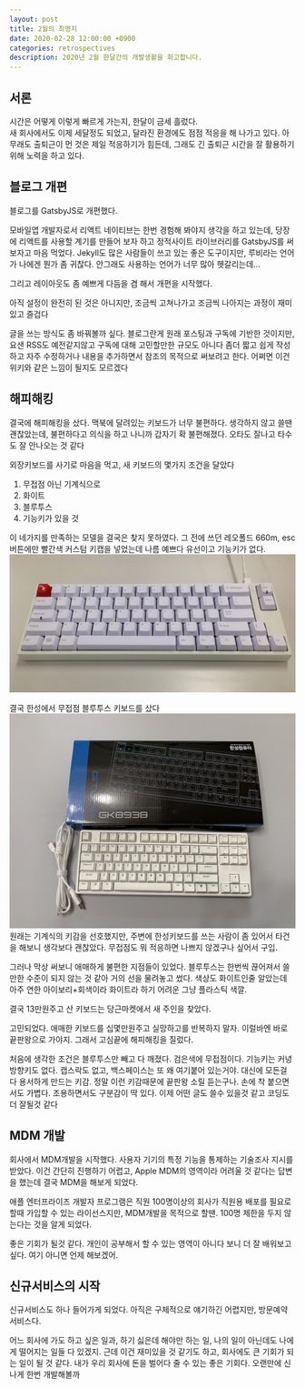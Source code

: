```yaml
---
layout: post
title: 2월의 최명지
date: 2020-02-28 12:00:00 +0900
categories: retrospectives
description: 2020년 2월 한달간의 개발생활을 회고합니다.
---
```


## 서론
시간은 어떻게 이렇게 빠르게 가는지, 한달이 금세 흘렀다.  
새 회사에서도 이제 세달정도 되었고, 달라진 환경에도 점점 적응을 해 나가고 있다.
아무래도 출퇴근이 먼 것은 제일 적응하기가 힘든데, 그래도 긴 출퇴근 시간을 잘 활용하기 위해 노력을 하고 있다.

## 블로그 개편
블로그를 GatsbyJS로 개편했다.

모바일앱 개발자로서 리액트 네이티브는 한번 경험해 봐야지 생각을 하고 있는데, 당장에 리액트를 사용할 계기를 만들어 보자 하고 정적사이트 라이브러리를 GatsbyJS를 써보자고 마음 먹었다.
 Jekyll도 많은 사람들이 쓰고 있는 좋은 도구이지만, 루비라는 언어가 나에겐 뭔가 좀 귀찮다. 안그래도 사용하는 언어가 너무 많아 헷갈리는데…

그리고 레이아웃도 좀 예쁘게 다듬을 겸 해서 개편을 시작했다.

아직 설정이 완전히 된 것은 아니지만, 조금씩 고쳐나가고 조금씩 나아지는 과정이 재미있고 즐겁다

글을 쓰는 방식도 좀 바꿔볼까 싶다. 블로그란게 원래 포스팅과 구독에 기반한 것이지만, 요샌 RSS도 예전같지않고 구독에 대해 고민할만한 규모도 아니다 좀더 짧고 쉽게 작성하고 자주 수정하거나 내용을 추가하면서 참조의 목적으로 써보려고 한다. 어쩌면 이건 위키와 같은 느낌이 될지도 모르겠다

## 해피해킹
결국에 해피해킹을 샀다.
맥북에 달려있는 키보드가 너무 불편하다. 생각하지 않고 쓸땐 괜찮았는데, 불편하다고 의식을 하고 나니까 갑자기 확 불편해졌다. 오타도 잘나고 타수도 잘 안나오는 것 같다

외장키보드를 사기로 마음을 먹고, 새 키보드의 몇가지 조건을 달았다
1. 무접점 아닌 기계식으로
2. 화이트
3. 블루투스
4. 기능키가 있을 것

이 네가지를 만족하는 모델을 결국은 찾지 못하였다.
그 전에 쓰던 레오폴드 660m, esc버튼에만 빨간색 커스텀 키캡을 넣었는데 나름 예쁘다
유선이고 기능키가 없다.
![레오폴드 660m](../img/2020-02-28-202002-retrospectives/leopold-660.jpg)

결국 한성에서 무접점 블루투스 키보드를 샀다
![한성 블투키보드](../img/2020-02-28-202002-retrospectives/hansung-gk8938.jpg)
원래는 기계식의 키감을 선호했지만, 주변에 한성키보드를 쓰는 사람이 좀 있어서 타건을 해보니 생각보다 괜찮았다. 무접점도 뭐 적응하면 나쁘지 않겠구나 싶어서 구입.

그러나 막상 써보니 애매하게 불편한 지점들이 있었다. 블루투스는 한번씩 끊어져서 쓸만한 수준이 되지 않는 것 같아 거의 선을 물려놓고 썼다. 색상도 화이트인줄 알았는데 아주 연한 아이보리+회색이라 화이트라 하기 어려운 그냥 플라스틱 색깔.

결국 13만원주고 산 키보드는 당근마켓에서 새 주인을 찾았다.

고민되었다. 애매한 키보드를 십몇만원주고 실망하고를 반복하지 말자. 이럴바엔 바로 끝판왕으로 가야지.
그래서 고심끝에 해피해킹을 질렀다.

처음에 생각한 조건은 블루투스만 빼고 다 깨졌다.
검은색에 무접점이다. 기능키는 커녕 방향키도 없다. 캡스락도 없고, 백스페이스는 또 왜 여기붙어 있는거야.
대신에 모든걸 다 용서하게 만드는 키감. 정말 이런 키감때문에 끝판왕 소릴 듣는구나.
손에 착 붙으면서도 가볍다. 조용하면서도 구분감이 딱 있다.
이제 어떤 글도 쓸수 있을것 같고 코딩도 더 잘될것 같다

## MDM 개발
회사에서 MDM개발을 시작했다.
사용자 기기의 특정 기능을 통제하는 기술조사 지시를 받았다.
이건 간단히 진행하기 어렵고, Apple MDM의 영역이라 어려울 것 같다는 답변을 했는데 결국 MDM을 해보게 되었다.

애플 엔터프라이즈 개발자 프로그램은 직원 100명이상의 회사가 직원용 배포를 필요로 할때 가입할 수 있는 라이선스지만, MDM개발을 목적으로 할땐. 100명 제한을 두지 않는다는 것을 알게 되었다.

좋은 기회가 될것 같다. 개인이 공부해서 할 수 있는 영역이 아니다 보니 더 잘 배워보고 싶다. 여기 아니면 언제 해보겠어.

## 신규서비스의 시작
신규서비스도 하나 들어가게 되었다.
아직은 구체적으로 얘기하긴 어렵지만, 방문예약 서비스다.

어느 회사에 가도 하고 싶은 일과, 하기 싫은데 해야만 하는 일, 나의 일이 아닌데도 나에게 떨어지는 일들 다 있겠지.
근데 이건 재미있을 것 같기도 하고, 회사에도 큰 기회가 되는 일이 될 것 같다.
내가 우리 회사에 돈을 벌어다 줄 수 있는 좋은 기회다. 오랜만에 신나게 한번 개발해볼까
